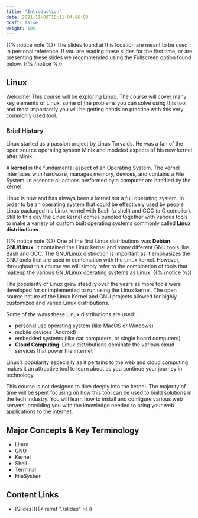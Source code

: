 ```yaml
---
title: "Introduction"
date: 2021-11-09T15:11:04-06:00
draft: false
weight: 105
---
```


{{% notice note %}}
The slides found at this location are meant to be used in personal reference. If you are reading these slides for the first time, or are presenting these slides we recommended using the Fullscreen option found below.
{{% /notice %}}

## Linux

Welcome! This course will be exploring Linux. The course will cover many key elements of Linux, some of the problems you can solve using this tool, and most importantly you will be getting hands on practice with this very commonly used tool.

### Brief History

Linux started as a passion project by Linus Torvalds. He was a fan of the open source operating system Minix and modeled aspects of his new kernel after Minix. 

A **kernel** is the fundamental aspect of an Operating System. The kernel interfaces with hardware, manages memory, devices, and contains a File System. In essence all actions performed by a computer are handled by the kernel. 

Linux is now and has always been a kernel *not* a full operating system. In order to be an operating system that could be effectively used by people Linus packaged his Linux kernel with Bash (a shell) and GCC (a C compiler). Still to this day the Linux kernel comes bundled together with various tools to make a variety of custom built operating systems commonly called **Linux distributions**. 

{{% notice note %}}
One of the first Linux distributions was **Debian GNU/Linux**. It contained the Linux kernel and many different GNU tools like Bash and GCC. The GNU/Linux distinction is important as it emphasizes the GNU tools that are used in combination with the Linux kernel. However, throughout this course we will simply refer to the combination of tools that makeup the various GNU/Linux operating systems as Linux. 
{{% /notice %}}

The popularity of Linux grew steadily over the years as more tools were developed for or implemented to run using the Linux kernel. The open source nature of the Linux Kernel and GNU projects allowed for highly customized and varied Linux distributions. 

Some of the ways these Linux distributions are used: 
- personal use operating system (like MacOS or Windows)
- mobile devices (Android)
- embedded systems (like car computers, or single board computers)
- **Cloud Computing**: Linux distributions dominate the various cloud services that power the internet

Linux’s popularity especially as it pertains to the web and cloud computing makes it an attractive tool to learn about as you continue your journey in technology.

This course is not designed to dive deeply into the kernel. The majority of time will be spent focusing on how this tool can be used to build solutions in the tech industry. You will learn how to install and configure various web servers, providing you with the knowledge needed to bring your web applications to the internet.

## Major Concepts & Key Terminology

- Linux
- GNU
- Kernel
- Shell
- Terminal
- FileSystem

## Content Links

- [Slides]({{< relref "./slides" >}})
